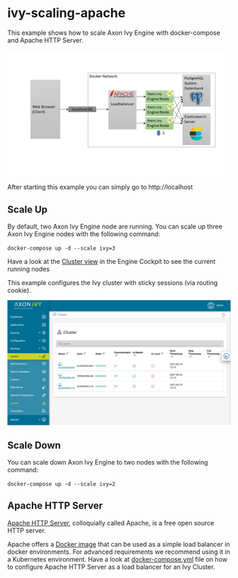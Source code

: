 # ivy-scaling-apache

This example shows how to scale Axon Ivy Engine with docker-compose and Apache HTTP Server.

![Scaling Apache](scaling-apache.png)

After starting this example you can simply go to http://localhost

## Scale Up

By default, two Axon Ivy Engine node are running. You can scale up three Axon Ivy Engine nodes with the following command:

`docker-compose up -d --scale ivy=3`

Have a look at the [Cluster view](http://localhost/system/faces/view/engine-cockpit/cluster.xhtml) in the Engine Cockpit to see the current running nodes

This example configures the Ivy cluster with sticky sessions (via routing cookie).

![Cluster View Apache](cluster-apache.png)

## Scale Down

You can scale down Axon Ivy Engine to two nodes with the following command:

`docker-compose up -d --scale ivy=2`

## Apache HTTP Server

[Apache HTTP Server](https://httpd.apache.org/), colloquially called Apache, is a free open source HTTP server.

Apache offers a [Docker image](https://hub.docker.com/_/httpd) that can be used as a simple load balancer in docker
environments. For advanced requirements we recommend using it in a Kubernetes environment. Have a look at
[docker-compose.yml](docker-compose.yml) file on how to configure Apache HTTP Server as a load balancer for an Ivy Cluster.



